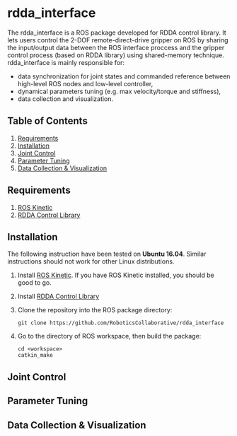 # rdda_interface
The rdda_interface is a ROS package developed for RDDA control library. 
It lets users control the 2-DOF remote-direct-drive gripper on ROS by sharing the input/output data 
between the ROS interface proccess and the gripper control process (based on RDDA library) using shared-memory technique.
rdda_interface is mainly responsible for:
- data synchronization for joint states and commanded reference between high-level ROS nodes and low-level controller,
- dynamical parameters tuning (e.g. max velocity/torque and stiffness),
- data collection and visualization.

## Table of Contents
1. [Requirements](#requirements)
2. [Installation](#installation)
3. [Joint Control](#joint-control)
4. [Parameter Tuning](#parameter-tuning)
5. [Data Collection & Visualization](#data-collection--visualization)

## Requirements
1. [ROS Kinetic](http://wiki.ros.org/kinetic/Installation/Ubuntu)
3. [RDDA Control Library](https://github.com/RoboticsCollaborative/RDDA)

## Installation
The following instruction have been tested on **Ubuntu 16.04**.
Similar instructions should not work for other Linux distributions.

1. Install [ROS Kinetic](http://wiki.ros.org/kinetic/Installation/Ubuntu). 
If you have ROS Kinetic installed, you should be good to go.

2. Install [RDDA Control Library](https://github.com/RoboticsCollaborative/RDDA)

3. Clone the repository into the ROS package directory:
   ```
   git clone https://github.com/RoboticsCollaborative/rdda_interface
   ```
   
4. Go to the directory of ROS workspace, then build the package:
   ```
   cd <workspace>
   catkin_make
   ```
   
## Joint Control

## Parameter Tuning

## Data Collection & Visualization